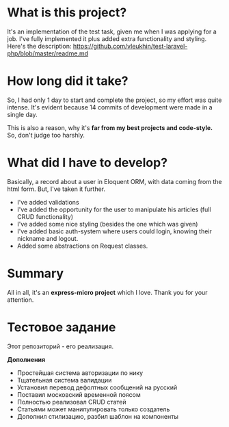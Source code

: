 # What is this project?
It's an implementation of the test task, given me when I was applying for a job.
I've fully implemented it plus added extra functionality and styling.
Here's the description: https://github.com/vleukhin/test-laravel-php/blob/master/readme.md

# How long did it take?
So, I had only 1 day to start and complete the project, so my effort was quite intense. It's evident because 14 commits of development were made in a single day.

This is also a reason, why it's **far from my best projects and code-style.** So, don't judge too harshly.

# What did I have to develop?
Basically, a record about a user in Eloquent ORM, with data coming from the html form. But, I've taken it further.
- I've added validations
- I've added the opportunity for the user to manipulate his articles (full CRUD functionality)
- I've added some nice styling (besides the one which was given)
- I've added basic auth-system where users could login, knowing their nickname and logout.
- Added some abstractions on Request classes.

# Summary
All in all, it's an **express-micro project** which I love. Thank you for your attention.


# Тестовое задание
Этот репозиторий - его реализация.

**Дополнения**

- Простейшая система авторизации по нику
- Тщательная система валидации
- Установил перевод дефолтных сообщений на русский
- Поставил московский временной поясом
- Полностью реализовал CRUD статей
- Статьями может манипулировать только создатель
- Дополнил стилизацию, разбил шаблон на компоненты
